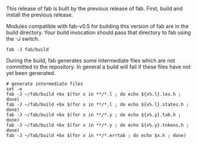 This release of fab is built by the previous release of fab. First, build and
install the previous release.

Modules compatible with fab-v0.5 for building this version of fab are in the
build directory. Your build invocation should pass that directory to fab using
the -J switch.

```fab -J fab/build```

During the build, fab generates some intermediate files which are not committed
to the repository.  In general a build will fail if these files have not yet
been generated.

```
# generate intermediate files
set -e
fab -J ~/fab/build +bx $(for x in **/*.l ; do echo ${x%.l}.lex.h ; done)
fab -J ~/fab/build +bx $(for x in **/*.l ; do echo ${x%.l}.states.h ; done)
fab -J ~/fab/build +bx $(for x in **/*.y ; do echo ${x%.y}.tab.h ; done)
fab -J ~/fab/build +bx $(for x in **/*.y ; do echo ${x%.y}.tokens.h ; done)
fab -J ~/fab/build +bx $(for x in **/*.errtab ; do echo $x.h ; done)
```
